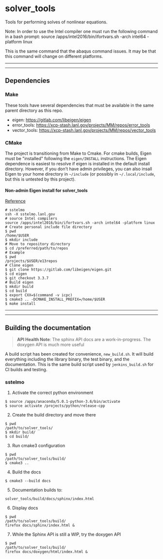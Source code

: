 # solver\_tools

Tools for performing solves of nonlinear equations. 

Note: In order to use the Intel compiler one must run the following command 
in a bash prompt:
source /apps/intel2016/bin/ifortvars.sh -arch intel64 -platform linux

This is the same command that the abaqus command issues. It may be that 
this command will change on different platforms.

---

---

## Dependencies

### Make

These tools have several dependencies that must be available in the same parent
directory as this repo. 

* eigen: https://gitlab.com/libeigen/eigen
* error\_tools: https://xcp-stash.lanl.gov/projects/MM/repos/error_tools
* vector\_tools: https://xcp-stash.lanl.gov/projects/MM/repos/vector_tools

### CMake

The project is transitioning from Make to Cmake. For cmake builds, Eigen must be
"installed" following the ``eigen/INSTALL`` instructions. The Eigen dependence
is easiest to resolve if eigen is installed in the default install directory.
However, if you don't have admin privileges, you can also insall Eigen to your
home directory in ``~/include`` (or possibly in ``~/.local/include``, but this
is untested by this project).

#### Non-admin Eigen install for solver_tools
[Reference](https://unix.stackexchange.com/questions/36871/where-should-a-local-executable-be-placed)

```
# sstelmo
ssh -X sstelmo.lanl.gov
# source Intel compilers
source /apps/intel2016/bin/ifortvars.sh -arch intel64 -platform linux
# Create personal include file directory
$ pwd
/home/$USER
$ mkdir include
# Move to repository directory
$ cd /preferred/path/to/repos
# Example
$ pwd
/projects/$USER/e13repos
# Clone eigen
$ git clone https://gitlab.com/libeigen/eigen.git
$ cd eigen
$ git checkout 3.3.7
# Build eigen
$ mkdir build
$ cd build
$ export CXX=$(command -v icpc)
$ cmake3 .. -DCMAKE_INSTALL_PREFIX=/home/$USER
$ make install
```

---

---

## Building the documentation

> **API Health Note**: The sphinx API docs are a work-in-progress. The doxygen
> API is much more useful

A build script has been created for convenience, ``new_build.sh``. It will build
everything including the library binary, the test binary, and the documentation.
This is the same build script used by ``jenkins_build.sh`` for CI builds and
testing.

### sstelmo

1) Activate the correct python environment

```
$ source /apps/anaconda/5.0.1-python-3.6/bin/activate
$ source activate /projects/python/release-cpp
```

2) Create the build directory and move there

```
$ pwd
/path/to/solver_tools/
$ mkdir build/
$ cd build/
```

3) Run cmake3 configuration

```
$ pwd
/path/to/solver_tools/build/
$ cmake3 ..
```

4) Build the docs

```
$ cmake3 --build docs
```

5) Documentation builds to: 

```
solver_tools/build/docs/sphinx/index.html
```

6) Display docs

```
$ pwd
/path/to/solver_tools/build/
firefox docs/sphinx/index.html &
```

7) While the Sphinx API is still a WIP, try the doxygen API

```
$ pwd
/path/to/solver_tools/build/
firefox docs/doxygen/html/index.html &
```
